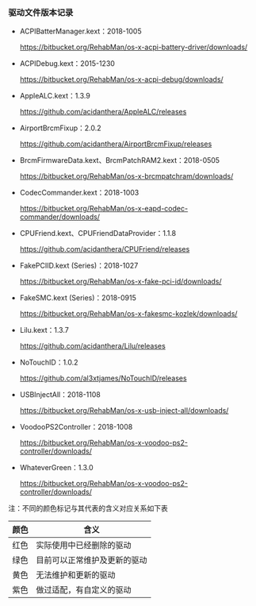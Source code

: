 ### 驱动文件版本记录



- ACPIBatterManager.kext：2018-1005

  https://bitbucket.org/RehabMan/os-x-acpi-battery-driver/downloads/

  

- ACPIDebug.kext：2015-1230

  https://bitbucket.org/RehabMan/os-x-acpi-debug/downloads/

  

- AppleALC.kext：1.3.9

  https://github.com/acidanthera/AppleALC/releases

  

- AirportBrcmFixup：2.0.2

  https://github.com/acidanthera/AirportBrcmFixup/releases

  

- BrcmFirmwareData.kext、BrcmPatchRAM2.kext：2018-0505

  https://bitbucket.org/RehabMan/os-x-brcmpatchram/downloads/

  

- CodecCommander.kext：2018-1003

  https://bitbucket.org/RehabMan/os-x-eapd-codec-commander/downloads/

  

- CPUFriend.kext、CPUFriendDataProvider：1.1.8

  https://github.com/acidanthera/CPUFriend/releases

  

- FakePCIID.kext (Series)：2018-1027

  https://bitbucket.org/RehabMan/os-x-fake-pci-id/downloads/

  

- FakeSMC.kext (Series)：2018-0915

  https://bitbucket.org/RehabMan/os-x-fakesmc-kozlek/downloads/

  

- Lilu.kext：1.3.7

  https://github.com/acidanthera/Lilu/releases

  

- NoTouchID：1.0.2

  https://github.com/al3xtjames/NoTouchID/releases

  

- USBInjectAll：2018-1108

  https://bitbucket.org/RehabMan/os-x-usb-inject-all/downloads/

  

- VoodooPS2Controller：2018-1008

  https://bitbucket.org/RehabMan/os-x-voodoo-ps2-controller/downloads/

  

- WhateverGreen：1.3.0

  https://bitbucket.org/RehabMan/os-x-voodoo-ps2-controller/downloads/



注：不同的颜色标记与其代表的含义对应关系如下表

| 颜色 | 含义                         |
| ---- | ---------------------------- |
| 红色 | 实际使用中已经删除的驱动     |
| 绿色 | 目前可以正常维护及更新的驱动 |
| 黄色 | 无法维护和更新的驱动         |
| 紫色 | 做过适配，有自定义的驱动     |

